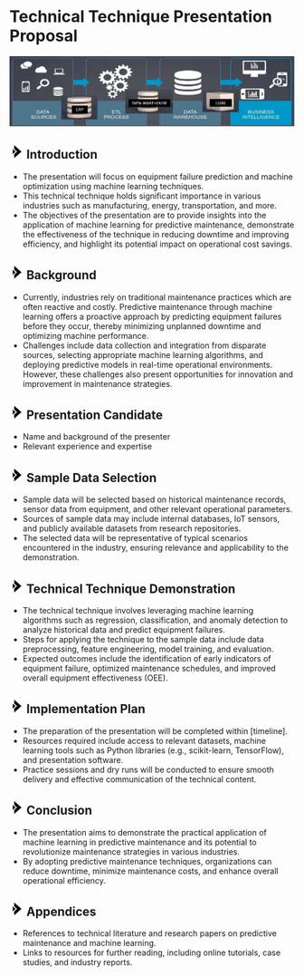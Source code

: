 # Technical Technique Presentation Proposal

<img src = https://github.com/Bampet2003/BampetCapstone/blob/main/bi_tech_report1.jpg>

## <img src="https://github.com/Bampet2003/BampetCapstone/blob/main/bullet_arrow.png?raw=True" alt="Sized Rocket" width="25px" height="25px"> Introduction 
- The presentation will focus on equipment failure prediction and machine optimization using machine learning techniques.
- This technical technique holds significant importance in various industries such as manufacturing, energy, transportation, and more.
- The objectives of the presentation are to provide insights into the application of machine learning for predictive maintenance, demonstrate the effectiveness of the technique in reducing downtime and improving efficiency, and highlight its potential impact on operational cost savings.

## <img src="https://github.com/Bampet2003/BampetCapstone/blob/main/bullet_arrow.png?raw=True" alt="Sized Rocket" width="25px" height="25px"> Background
- Currently, industries rely on traditional maintenance practices which are often reactive and costly. Predictive maintenance through machine learning offers a proactive approach by predicting equipment failures before they occur, thereby minimizing unplanned downtime and optimizing machine performance.
- Challenges include data collection and integration from disparate sources, selecting appropriate machine learning algorithms, and deploying predictive models in real-time operational environments. However, these challenges also present opportunities for innovation and improvement in maintenance strategies.

## <img src="https://github.com/Bampet2003/BampetCapstone/blob/main/bullet_arrow.png?raw=True" alt="Sized Rocket" width="25px" height="25px"> Presentation Candidate
- Name and background of the presenter
- Relevant experience and expertise

## <img src="https://github.com/Bampet2003/BampetCapstone/blob/main/bullet_arrow.png?raw=True" alt="Sized Rocket" width="25px" height="25px"> Sample Data Selection
- Sample data will be selected based on historical maintenance records, sensor data from equipment, and other relevant operational parameters.
- Sources of sample data may include internal databases, IoT sensors, and publicly available datasets from research repositories.
- The selected data will be representative of typical scenarios encountered in the industry, ensuring relevance and applicability to the demonstration.

## <img src="https://github.com/Bampet2003/BampetCapstone/blob/main/bullet_arrow.png?raw=True" alt="Sized Rocket" width="25px" height="25px"> Technical Technique Demonstration
- The technical technique involves leveraging machine learning algorithms such as regression, classification, and anomaly detection to analyze historical data and predict equipment failures.
- Steps for applying the technique to the sample data include data preprocessing, feature engineering, model training, and evaluation.
- Expected outcomes include the identification of early indicators of equipment failure, optimized maintenance schedules, and improved overall equipment effectiveness (OEE).

## <img src="https://github.com/Bampet2003/BampetCapstone/blob/main/bullet_arrow.png?raw=True" alt="Sized Rocket" width="25px" height="25px"> Implementation Plan
- The preparation of the presentation will be completed within [timeline].
- Resources required include access to relevant datasets, machine learning tools such as Python libraries (e.g., scikit-learn, TensorFlow), and presentation software.
- Practice sessions and dry runs will be conducted to ensure smooth delivery and effective communication of the technical content.

## <img src="https://github.com/Bampet2003/BampetCapstone/blob/main/bullet_arrow.png?raw=True" alt="Sized Rocket" width="25px" height="25px"> Conclusion
- The presentation aims to demonstrate the practical application of machine learning in predictive maintenance and its potential to revolutionize maintenance strategies in various industries.
- By adopting predictive maintenance techniques, organizations can reduce downtime, minimize maintenance costs, and enhance overall operational efficiency.

## <img src="https://github.com/Bampet2003/BampetCapstone/blob/main/bullet_arrow.png?raw=True" alt="Sized Rocket" width="25px" height="25px"> Appendices
- References to technical literature and research papers on predictive maintenance and machine learning.
- Links to resources for further reading, including online tutorials, case studies, and industry reports.
